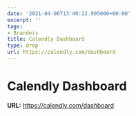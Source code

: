 ```yaml
---
date: '2021-04-06T13:40:22.995000+00:00'
excerpt: ''
tags:
- Brandeis
title: Calendly Dashboard
type: drop
url: https://calendly.com/dashboard
---
```


# Calendly Dashboard

**URL:** https://calendly.com/dashboard
